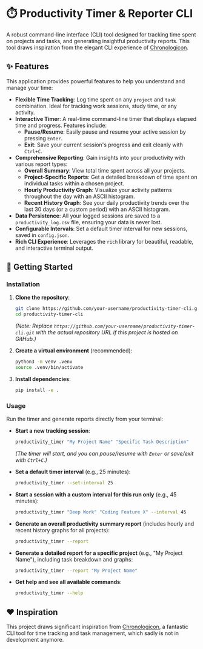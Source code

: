# ⏱️ Productivity Timer & Reporter CLI

A robust command-line interface (CLI) tool designed for tracking time spent on projects and tasks, and generating insightful productivity reports. This tool draws inspiration from the elegant CLI experience of [Chronologicon](https://github.com/rutherfordcraze/chronologicon).

## ✨ Features

This application provides powerful features to help you understand and manage your time:

-   **Flexible Time Tracking**: Log time spent on any `project` and `task` combination. Ideal for tracking work sessions, study time, or any activity.
-   **Interactive Timer**: A real-time command-line timer that displays elapsed time and progress. Features include:
    -   **Pause/Resume**: Easily pause and resume your active session by pressing `Enter`.
    -   **Exit**: Save your current session's progress and exit cleanly with `Ctrl+C`.
-   **Comprehensive Reporting**: Gain insights into your productivity with various report types:
    -   **Overall Summary**: View total time spent across all your projects.
    -   **Project-Specific Reports**: Get a detailed breakdown of time spent on individual tasks within a chosen project.
    -   **Hourly Productivity Graph**: Visualize your activity patterns throughout the day with an ASCII histogram.
    -   **Recent History Graph**: See your daily productivity trends over the last 30 days (or a custom period) with an ASCII histogram.
-   **Data Persistence**: All your logged sessions are saved to a `productivity_log.csv` file, ensuring your data is never lost.
-   **Configurable Intervals**: Set a default timer interval for new sessions, saved in `config.json`.
-   **Rich CLI Experience**: Leverages the `rich` library for beautiful, readable, and interactive terminal output.

## 🚀 Getting Started

### Installation

1.  **Clone the repository**:
    ```bash
    git clone https://github.com/your-username/productivity-timer-cli.git
    cd productivity-timer-cli
    ```
    *(Note: Replace `https://github.com/your-username/productivity-timer-cli.git` with the actual repository URL if this project is hosted on GitHub.)*

2.  **Create a virtual environment** (recommended):
    ```bash
    python3 -m venv .venv
    source .venv/bin/activate
    ```

3.  **Install dependencies**:
    ```bash
    pip install -e .
    ```

### Usage

Run the timer and generate reports directly from your terminal:

-   **Start a new tracking session**:
    ```bash
    productivity_timer "My Project Name" "Specific Task Description"
    ```
    *(The timer will start, and you can pause/resume with `Enter` or save/exit with `Ctrl+C`.)*

-   **Set a default timer interval** (e.g., 25 minutes):
    ```bash
    productivity_timer --set-interval 25
    ```

-   **Start a session with a custom interval for this run only** (e.g., 45 minutes):
    ```bash
    productivity_timer "Deep Work" "Coding Feature X" --interval 45
    ```

-   **Generate an overall productivity summary report** (includes hourly and recent history graphs for all projects):
    ```bash
    productivity_timer --report
    ```

-   **Generate a detailed report for a specific project** (e.g., "My Project Name"), including task breakdown and graphs:
    ```bash
    productivity_timer --report "My Project Name"
    ```

-   **Get help and see all available commands**:
    ```bash
    productivity_timer --help
    ```

## ❤️ Inspiration

This project draws significant inspiration from [Chronologicon](https://github.com/rutherfordcraze/chronologicon), a fantastic CLI tool for time tracking and task management, which sadly is not in development anymore.
